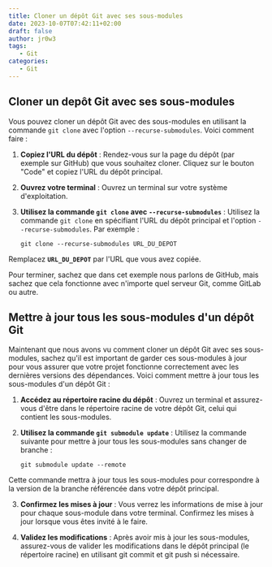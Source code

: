 ```yaml
---
title: Cloner un dépôt Git avec ses sous-modules
date: 2023-10-07T07:42:11+02:00
draft: false
author: jr0w3
tags:
   - Git
categories:
   - Git
---
```

## Cloner un depôt Git avec ses sous-modules

Vous pouvez cloner un dépôt Git avec des sous-modules en utilisant la commande `git clone` avec l'option `--recurse-submodules`. Voici comment faire :

1. **Copiez l'URL du dépôt** : Rendez-vous sur la page du dépôt (par exemple sur GitHub) que vous souhaitez cloner. Cliquez sur le bouton "Code" et copiez l'URL du dépôt principal.

2. **Ouvrez votre terminal** : Ouvrez un terminal sur votre système d'exploitation.

3. **Utilisez la commande `git clone` avec `--recurse-submodules`** : Utilisez la commande `git clone` en spécifiant l'URL du dépôt principal et l'option `--recurse-submodules`. Par exemple :

   ```shell
   git clone --recurse-submodules URL_DU_DEPOT
   ```
Remplacez **`URL_DU_DEPOT`** par l'URL que vous avez copiée.

Pour terminer, sachez que dans cet exemple nous parlons de GitHub, mais sachez que cela fonctionne avec n'importe quel serveur Git, comme GitLab ou autre.

## Mettre à jour tous les sous-modules d'un dépôt Git

Maintenant que nous avons vu comment cloner un dépôt Git avec ses sous-modules, sachez qu'il est important de garder ces sous-modules à jour pour vous assurer que votre projet fonctionne correctement avec les dernières versions des dépendances. Voici comment mettre à jour tous les sous-modules d'un dépôt Git :

1. **Accédez au répertoire racine du dépôt** : Ouvrez un terminal et assurez-vous d'être dans le répertoire racine de votre dépôt Git, celui qui contient les sous-modules.

2. **Utilisez la commande `git submodule update`** : Utilisez la commande suivante pour mettre à jour tous les sous-modules sans changer de branche :

   ```shell
   git submodule update --remote
   ```

Cette commande mettra à jour tous les sous-modules pour correspondre à la version de la branche référencée dans votre dépôt principal.

3. **Confirmez les mises à jour** : Vous verrez les informations de mise à jour pour chaque sous-module dans votre terminal. Confirmez les mises à jour lorsque vous êtes invité à le faire.

4. **Validez les modifications** : Après avoir mis à jour les sous-modules, assurez-vous de valider les modifications dans le dépôt principal (le répertoire racine) en utilisant git commit et git push si nécessaire.
